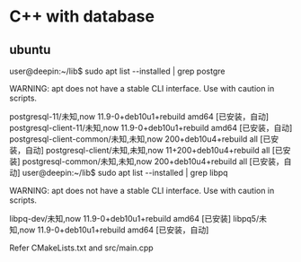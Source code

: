 # C++ with database

## ubuntu

user@deepin:~/lib$ sudo apt list --installed | grep postgre

WARNING: apt does not have a stable CLI interface. Use with caution in scripts.

postgresql-11/未知,now 11.9-0+deb10u1+rebuild amd64 [已安装，自动]
postgresql-client-11/未知,now 11.9-0+deb10u1+rebuild amd64 [已安装，自动]
postgresql-client-common/未知,未知,now 200+deb10u4+rebuild all [已安装，自动]
postgresql-client/未知,未知,now 11+200+deb10u4+rebuild all [已安装]
postgresql-common/未知,未知,now 200+deb10u4+rebuild all [已安装，自动]
user@deepin:~/lib$ sudo apt list --installed | grep libpq

WARNING: apt does not have a stable CLI interface. Use with caution in scripts.

libpq-dev/未知,now 11.9-0+deb10u1+rebuild amd64 [已安装]
libpq5/未知,now 11.9-0+deb10u1+rebuild amd64 [已安装，自动]

Refer CMakeLists.txt and src/main.cpp
